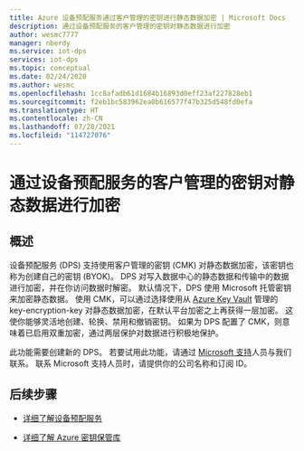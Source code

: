 ```yaml
---
title: Azure 设备预配服务通过客户管理的密钥进行静态数据加密 | Microsoft Docs
description: 通过设备预配服务的客户管理的密钥对静态数据进行加密
author: wesmc7777
manager: nberdy
ms.service: iot-dps
services: iot-dps
ms.topic: conceptual
ms.date: 02/24/2020
ms.author: wesmc
ms.openlocfilehash: 1cc8afadb61d1684b16893d0eff23af227828eb1
ms.sourcegitcommit: f2eb1bc583962ea0b616577f47b325d548fd0efa
ms.translationtype: HT
ms.contentlocale: zh-CN
ms.lasthandoff: 07/28/2021
ms.locfileid: "114727076"
---
```

# <a name="encryption-of-data-at-rest-with-customer-managed-keys-for-device-provisioning-service"></a>通过设备预配服务的客户管理的密钥对静态数据进行加密

## <a name="overview"></a>概述

设备预配服务 (DPS) 支持使用客户管理的密钥 (CMK) 对静态数据加密，该密钥也称为创建自己的密钥 (BYOK)。 DPS 对写入数据中心的静态数据和传输中的数据进行加密，并在你访问数据时解密。 默认情况下，DPS 使用 Microsoft 托管密钥来加密静态数据。 使用 CMK，可以通过选择使用从 [Azure Key Vault](https://azure.microsoft.com/services/key-vault/) 管理的 key-encryption-key 对静态数据加密，在默认平台加密之上再获得一层加密。 这使你能够灵活地创建、轮换、禁用和撤销密钥。 如果为 DPS 配置了 CMK，则意味着已启用双重加密，通过两层保护对数据进行积极地保护。 

此功能需要创建新的 DPS。 若要试用此功能，请通过 [Microsoft 支持](https://azure.microsoft.com/support/create-ticket/)人员与我们联系。 联系 Microsoft 支持人员时，请提供你的公司名称和订阅 ID。


## <a name="next-steps"></a>后续步骤

* [详细了解设备预配服务](./index.yml)

* [详细了解 Azure 密钥保管库](../key-vault/general/overview.md)